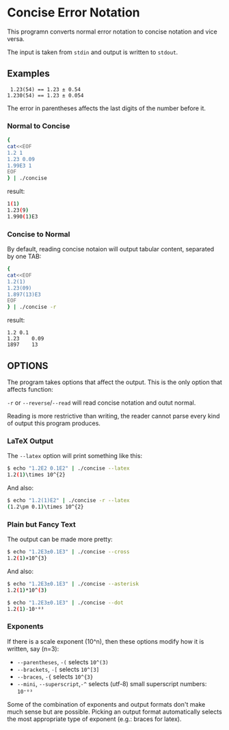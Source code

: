 # Concise Error Notation

This programn converts normal error notation to concise notation and
vice versa.

The input is taken from `stdin` and output is written to `stdout`.

## Examples

```
 1.23(54) == 1.23 ± 0.54
1.230(54) == 1.23 ± 0.054
```

The error in parentheses affects the last digits of the number before
it.

### Normal to Concise

```sh
{
cat<<EOF
1.2 1
1.23 0.09
1.99E3 1
EOF
} | ./concise
```

result:
```sh
1(1)
1.23(9)
1.990(1)E3
```

### Concise to Normal

By default, reading concise notaion will output tabular content, separated by one TAB:

```sh
{
cat<<EOF
1.2(1)
1.23(09)
1.897(13)E3
EOF
} | ./concise -r
```

result:
```
1.2	0.1
1.23	0.09
1897	13
```

## OPTIONS

The program takes options that affect the output. This is the only option that affects function:

`-r` or `--reverse`/`--read` will read concise notation and outut normal.

Reading is more restrictive than writing, the reader cannot parse every kind of output this program produces.


### LaTeX Output

The `--latex` option will print something like this:

```sh
$ echo "1.2E2 0.1E2" | ./concise --latex
1.2(1)\times 10^{2}
```

And also:

```sh
$ echo "1.2(1)E2" | ./concise -r --latex
(1.2\pm 0.1)\times 10^{2}
```

### Plain but Fancy Text

The output can be made more pretty:

```sh
$ echo "1.2E3±0.1E3" | ./concise --cross
1.2(1)×10^{3}
```

And also:
```sh
$ echo "1.2E3±0.1E3" | ./concise --asterisk
1.2(1)*10^(3)

$ echo "1.2E3±0.1E3" | ./concise --dot
1.2(1)·10⁺⁰³
```

### Exponents

If there is a scale exponent \(10^n\), then these options modify how
it is written, say \(n=3\):

- `--parentheses`, `-(` selects `10^(3)`
- `--brackets`, `-[` selects `10^[3]`
- `--braces`, `-{` selects `10^{3}`
- `--mini`, `--superscript`,`-^` selects (utf-8) small superscript numbers: `10⁺⁰³`

Some of the combination of exponents and output formats don't make
much sense but are possible. Picking an output format automatically
selects the most appropriate type of exponent (e.g.: braces for
latex).

